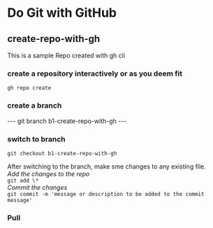 # Do Git with GitHub

## create-repo-with-gh

This is a sample Repo created with gh cli

### create a repository interactively or as you deem fit

``` gh repo create ```

### create a branch

--- git branch b1-create-repo-with-gh ---

### switch to branch

``` git checkout b1-create-repo-with-gh ```

After switching to the branch, make sme changes to any existing file. \
*Add the changes to the repo* \
```git add \*``` \
*Commit the changes* \
``` git commit -m 'message or description to be added to the commit message' ```

### Pull
